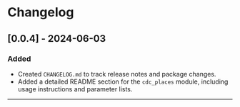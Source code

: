 # Changelog

## [0.0.4] - 2024-06-03

### Added
- Created `CHANGELOG.md` to track release notes and package changes.
- Added a detailed README section for the `cdc_places` module, including usage instructions and parameter lists.

---